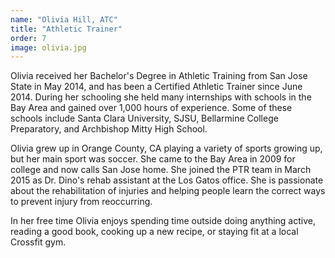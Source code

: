 ```yaml
---
name: "Olivia Hill, ATC"
title: "Athletic Trainer"
order: 7
image: olivia.jpg
---
```

Olivia received her Bachelor's Degree in Athletic Training from San Jose State in May 2014, and has been a  Certified Athletic Trainer since June 2014. During her schooling she held many internships with schools in the Bay Area and gained over 1,000 hours of experience. Some of these schools include Santa Clara University, SJSU, Bellarmine College Preparatory, and Archbishop Mitty High School.

Olivia grew up in Orange County, CA playing a variety of sports growing up, but her main sport was soccer. She came to the Bay Area in 2009 for college and now calls San Jose home. She joined the PTR team in March 2015 as Dr. Dino's rehab assistant at the Los Gatos office. She is passionate about the rehabilitation of injuries and helping people learn the correct ways to prevent injury from reoccurring.

In her free time Olivia enjoys spending time outside doing anything active, reading a good book, cooking up a new recipe, or staying fit at a local Crossfit gym.
